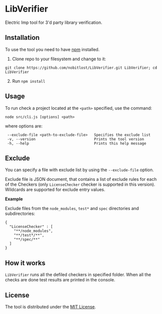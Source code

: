 # LibVerifier

Electric Imp tool for 3'd party library verification.

## Installation 

To use the tool you need to have [npm](https://www.npmjs.com/get-npm) installed.

1. Clone repo to your filesystem and change to it: 
```
git clone https://github.com/nobitlost/LibVerifier.git LibVerifier; cd LibVerifier
```
2. Run `npm install`

## Usage

To run check a project located at the `<path>` specified, use the command:  
```
node src/cli.js [options] <path>
``` 
where options are: 

```
 --exclude-file <path-to-exclude-file>   Specifies the exclude list
 -v, --version                           Prints the tool version
 -h, --help                              Prints this help message
```

## Exclude

You can specify a file with exclude list by using the `--exclude-file` option.

Exclude file is JSON document, that contains a list of exclude rules for each of the Checkers
(only `LicenseChecker` checker is supported in this version). Wildcards are supported for
exclude entry values.

**Example**

Exclude files from the `node_modules`, `test*` and `spec` directories and subdirectories:

```
{
  "LicenseChecker" : [
    "**/node_modules",
    "**/test*/**",
    "**/spec/**"
  ]
}
```

## How it works

`LibVerifier` runs all the defiled checkers in specified folder. When all the checks are done
test results are printed in the console.

## License

The tool is distributed under the [MIT License](./LICENSE).
